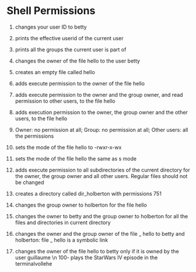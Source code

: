 # Shell Permissions

1. changes your user ID to betty

1. prints the effective userid of the current user

1. prints all the groups the current user is part of

1. changes the owner of the file hello to the user betty

1. creates an empty file called hello

1. adds execute permission to the owner of the file hello

1. adds execute permission to the owner and the group owner, and read permission to other users, to the file hello

1. adds execution permission to the owner, the group owner and the other users, to the file hello

1. Owner: no permission at all; Group: no permission at all; Other users: all the permissions

1. sets the mode of the file hello to -rwxr-x-wx

1. sets the mode of the file hello the same as s mode

1. adds execute permission to all subdirectories of the current directory for the owner, the group owner and all other users. Regular files should not be changed

1. creates a directory called dir_holberton with permissions 751

1. changes the group owner to holberton for the file hello

1. changes the owner to betty and the group owner to holberton for all the files and directories in current directory

1. changes the owner and the group owner of the file _ hello to betty and holberton: file _ hello is a symbolic link

1. changes the owner of the file hello to betty only if it is owned by the user guillaume \n
100- plays the StarWars IV episode in the terminalvollehe
